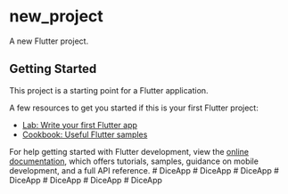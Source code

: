 # new_project

A new Flutter project.

## Getting Started

This project is a starting point for a Flutter application.

A few resources to get you started if this is your first Flutter project:

- [Lab: Write your first Flutter app](https://docs.flutter.dev/get-started/codelab)
- [Cookbook: Useful Flutter samples](https://docs.flutter.dev/cookbook)

For help getting started with Flutter development, view the
[online documentation](https://docs.flutter.dev/), which offers tutorials,
samples, guidance on mobile development, and a full API reference.
#   D i c e A p p  
 #   D i c e A p p  
 #   D i c e A p p  
 #   D i c e A p p  
 #   D i c e A p p  
 #   D i c e A p p  
 #   D i c e A p p  
 